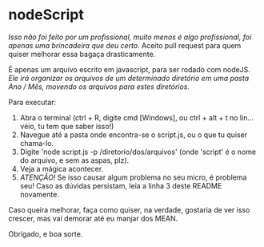 # nodeScript

*Isso não foi feito por um profissional, muito menos é algo profissional, foi apenas uma brincadeira que deu certo*.
Aceito pull request para quem quiser melhorar essa bagaça drasticamente.

É apenas um arquivo escrito em javascript, para ser rodado com nodeJS.
*Ele irá organizar os arquivos de um determinado diretório em uma pasta Ano / Mês, movendo os arquivos para estes diretórios.*

Para executar:

1. Abra o terminal (ctrl + R, digite cmd [Windows], ou ctrl + alt + t no lin... véio, tu tem que saber isso!)
2. Navegue até a pasta onde encontra-se o script.js, ou o que tu quiser chama-lo.
3. Digite 'node script.js -p /diretorio/dos/arquivos' (onde 'script' é o nome do arquivo, e sem as aspas, plz).
4. Veja a mágica acontecer.
5. *ATENÇÃO!* Se isso causar algum problema no seu micro, é problema seu! Caso as dúvidas persistam, leia a linha 3 deste README novamente.

Caso queira melhorar, faça como quiser, na verdade, gostaria de ver isso crescer, mas vai demorar até eu manjar dos MEAN.

Obrigado, e boa sorte.
